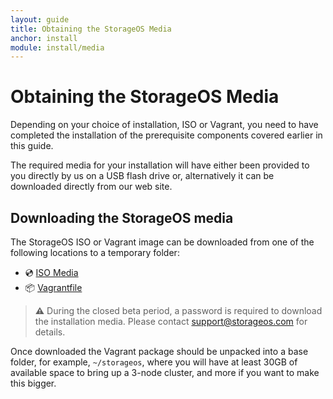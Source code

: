 ```yaml
---
layout: guide
title: Obtaining the StorageOS Media
anchor: install
module: install/media
---
```


# Obtaining the StorageOS Media
Depending on your choice of installation, ISO or Vagrant, you need to have completed the installation of the prerequisite components covered earlier in this guide.

The required media for your installation will have either been provided to you directly by us on a USB flash drive or, alternatively it can be downloaded directly from our web site.

## <a name="Downloading"></a> Downloading the StorageOS media
The StorageOS ISO or Vagrant image can be downloaded from one of the following locations to a temporary folder:

  - &#x1F4BF; [ISO Media](https://downloads.storageos.com/images/storageos-ubuntu-16.04-amd64.iso)
  - &#x1F4E6; [Vagrantfile](./Vagrantfile)




>**&#x26A0;** During the closed beta period, a password is required to download the installation media.  Please contact [support@storageos.com](mailto:support@storageos.com) for details.

Once downloaded the Vagrant package should be unpacked into a base folder, for example, `~/storageos`, where you will have at least 30GB of available space to bring up a 3-node cluster, and more if you want to make this bigger.
